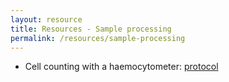 ```yaml
---
layout: resource
title: Resources - Sample processing
permalink: /resources/sample-processing
---
```


- Cell counting with a haemocytometer: [protocol](https://dx.doi.org/10.17504/protocols.io.btqgnmtw)

<br />

